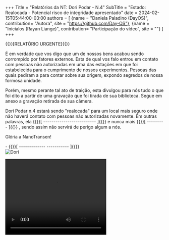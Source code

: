 +++
Title = "Relatórios da NT: Dori Podar - N.4"
SubTitle = "Estado: Realocada - Potencial risco de integridade apresentado"
date = 2024-02-15T05:44:00-03:00
authors = [
    {name = "Daniela Paladino (DayOS)", contribution= "Autora", site = "https://github.com/Day-OS"},
    {name = "Inicialos (Rayan Liange)", contribution= "Participação do vídeo", site = ""}
]
+++

{{<color bgcolor="blue" color="white">}}[RELATÓRIO URGENTE]{{</color>}}
<br>

É em verdade que vos digo que um de nossos bens acabou sendo corrompido por fatores externos. Esta de qual vos falo entrou em contato com pessoas não autorizadas em uma das estações em que foi estabelecida para o cumprimento de nossos experimentos. Pessoas das quais pediram a para contar sobre sua origem, expondo segredos de nossa formosa unidade. 

Porém, mesmo perante tal ato de traição, esta divulgou para nós tudo o que foi dito a partir de uma gravação que foi tirada de sua biblioteca.
Segue em anexo a gravação retirada de sua câmera.

Dori Podar n.4 estará sendo "realocada" para um local mais seguro onde não haverá contato com pessoas não autorizadas novamente. Em outras palavras, ela {{<color color="red">}}[ -------------------------- ]{{</color>}} e nunca mais {{<color color="red">}}[ --------- ]{{</color>}} , sendo assim não servirá de perigo algum a nós.

Glória a NanoTransen!


\- {{<color color="red">}}[ ------------- ----------- ]{{</color>}}
<br>
![Dori](/dori/dori4.png)

<video width="320" height="240" controls>
  <source src="/dori/4video.mp4" type="video/mp4">
</video>
